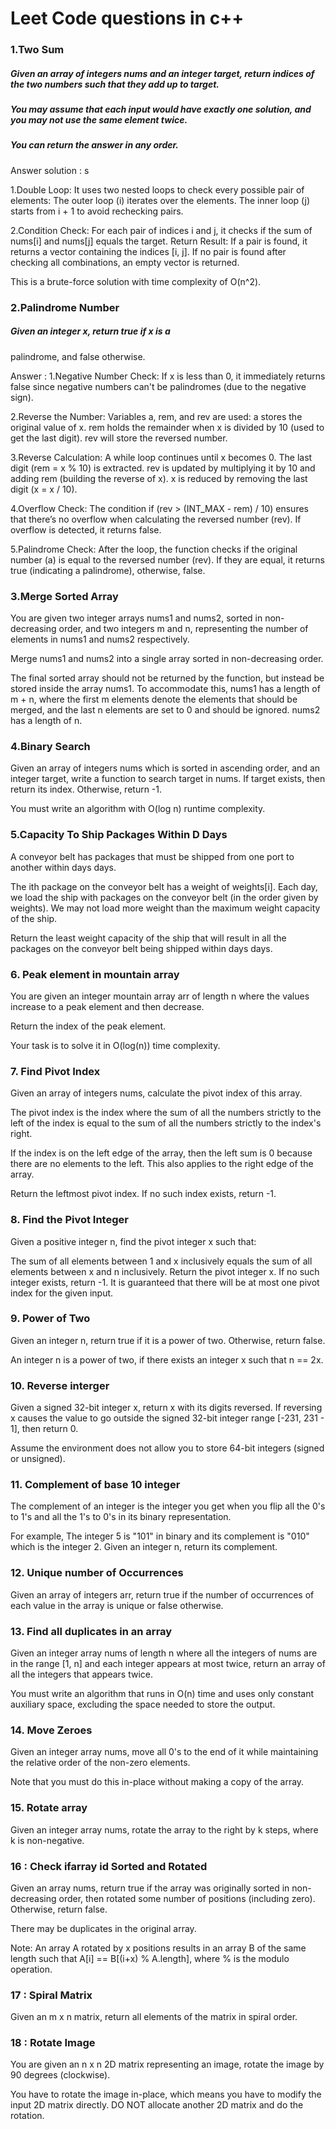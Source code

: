 # Leet Code questions in c++

### 1.Two Sum 

##### Given an array of integers nums and an integer target, return indices of the two numbers such that they add up to target.

##### You may assume that each input would have exactly one solution, and you may not use the same element twice.

##### You can return the answer in any order.

Answer solution : s

1.Double Loop: It uses two nested loops to check every possible pair of elements:
The outer loop (i) iterates over the elements.
The inner loop (j) starts from i + 1 to avoid rechecking pairs.

2.Condition Check: For each pair of indices i and j, it checks if the sum of nums[i] and nums[j] equals the target.
Return Result: If a pair is found, it returns a vector containing the indices [i, j]. If no pair is found after checking all combinations, an empty vector is returned.

This is a brute-force solution with time complexity of O(n^2).

### 2.Palindrome Number 

##### Given an integer x, return true if x is a 
palindrome, and false otherwise.

Answer :
1.Negative Number Check:
If x is less than 0, it immediately returns false since negative numbers can't be palindromes (due to the negative sign).

2.Reverse the Number:
Variables a, rem, and rev are used:
a stores the original value of x.
rem holds the remainder when x is divided by 10 (used to get the last digit).
rev will store the reversed number.

3.Reverse Calculation:
A while loop continues until x becomes 0.
The last digit (rem = x % 10) is extracted.
rev is updated by multiplying it by 10 and adding rem (building the reverse of x).
x is reduced by removing the last digit (x = x / 10).

4.Overflow Check:
The condition if (rev > (INT_MAX - rem) / 10) ensures that there’s no overflow when calculating the reversed number (rev). If overflow is detected, it returns false.

5.Palindrome Check:
After the loop, the function checks if the original number (a) is equal to the reversed number (rev). If they are equal, it returns true (indicating a palindrome), otherwise, false.

### 3.Merge Sorted Array 

You are given two integer arrays nums1 and nums2, sorted in non-decreasing order, and two integers m and n, representing the number of elements in nums1 and nums2 respectively.

 Merge nums1 and nums2 into a single array sorted in non-decreasing order.

 The final sorted array should not be returned by the function, but instead be stored inside the array nums1. To accommodate this, nums1 has a length of m + n, where the first m elements denote the elements that should be merged, and the last n elements are set to 0 and should be ignored. nums2 has a length of n.

### 4.Binary Search 

Given an array of integers nums which is sorted in ascending order, and an integer target, write a function to search target in nums. If target exists, then return its index. Otherwise, return -1.

You must write an algorithm with O(log n) runtime complexity.

### 5.Capacity To Ship Packages Within D Days

A conveyor belt has packages that must be shipped from one port to another within days days.

The ith package on the conveyor belt has a weight of weights[i]. Each day, we load the ship with packages on the conveyor belt (in the order given by weights). We may not load more weight than the maximum weight capacity of the ship.

Return the least weight capacity of the ship that will result in all the packages on the conveyor belt being shipped within days days.

### 6. Peak element in mountain array 

You are given an integer mountain array arr of length n where the values increase to a peak element and then decrease.

Return the index of the peak element.

Your task is to solve it in O(log(n)) time complexity.

### 7. Find Pivot Index

Given an array of integers nums, calculate the pivot index of this array.

The pivot index is the index where the sum of all the numbers strictly to the left of the index is equal to the sum of all the numbers strictly to the index's right.

If the index is on the left edge of the array, then the left sum is 0 because there are no elements to the left. This also applies to the right edge of the array.

Return the leftmost pivot index. If no such index exists, return -1.

### 8. Find the Pivot Integer

Given a positive integer n, find the pivot integer x such that:

The sum of all elements between 1 and x inclusively equals the sum of all elements between x and n inclusively.
Return the pivot integer x. If no such integer exists, return -1. It is guaranteed that there will be at most one pivot index for the given input.

### 9. Power of Two

Given an integer n, return true if it is a power of two. Otherwise, return false.

An integer n is a power of two, if there exists an integer x such that n == 2x.

### 10. Reverse interger 

Given a signed 32-bit integer x, return x with its digits reversed. If reversing x causes the value to go outside the signed 32-bit integer range [-231, 231 - 1], then return 0.

Assume the environment does not allow you to store 64-bit integers (signed or unsigned).

### 11. Complement of base 10 integer 

The complement of an integer is the integer you get when you flip all the 0's to 1's and all the 1's to 0's in its binary representation.

For example, The integer 5 is "101" in binary and its complement is "010" which is the integer 2.
Given an integer n, return its complement.

### 12. Unique number of Occurrences 

Given an array of integers arr, return true if the number of occurrences of each value in the array is unique or false otherwise.

### 13. Find all duplicates in an array

Given an integer array nums of length n where all the integers of nums are in the range [1, n] and each integer appears at most twice, return an array of all the integers that appears twice.

You must write an algorithm that runs in O(n) time and uses only constant auxiliary space, excluding the space needed to store the output. 

### 14. Move Zeroes 

Given an integer array nums, move all 0's to the end of it while maintaining the relative order of the non-zero elements.

Note that you must do this in-place without making a copy of the array.

### 15. Rotate array 

Given an integer array nums, rotate the array to the right by k steps, where k is non-negative.

### 16 : Check ifarray id Sorted and Rotated 

Given an array nums, return true if the array was originally sorted in non-decreasing order, then rotated some number of positions (including zero). Otherwise, return false.

There may be duplicates in the original array.

Note: An array A rotated by x positions results in an array B of the same length such that A[i] == B[(i+x) % A.length], where % is the modulo operation.

### 17 : Spiral Matrix

Given an m x n matrix, return all elements of the matrix in spiral order.

### 18 :  Rotate Image

You are given an n x n 2D matrix representing an image, rotate the image by 90 degrees (clockwise).

You have to rotate the image in-place, which means you have to modify the input 2D matrix directly. DO NOT allocate another 2D matrix and do the rotation.

 